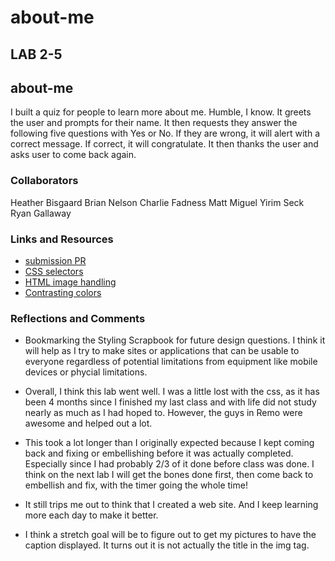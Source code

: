 # about-me

## LAB 2-5

## about-me

I built a quiz for people to learn more about me. Humble, I know. It greets the user and prompts for their name. It then requests they answer the following five questions with Yes or No. If they are wrong, it will alert with a correct message. If correct, it will congratulate. It then thanks the user and asks user to come back again.

### Collaborators

Heather Bisgaard
Brian Nelson
Charlie Fadness
Matt Miguel
Yirim Seck
Ryan Gallaway

### Links and Resources

* [submission PR](http://xyz.com)
* [CSS selectors](https://www.w3schools.com/cssref/css_selectors.asp)
* [HTML image handling](https://www.w3schools.com/html/html_images.asp)
* [Contrasting colors](https://stylingscrapbook.wordpress.com/2012/03/05/styling-guide-the-color-wheel-and-color-theory/)

### Reflections and Comments

* Bookmarking the Styling Scrapbook for future design questions. I think it will help as I try to make sites or applications that can be usable to everyone regardless of potential limitations from equipment like mobile devices or phycial limitations.

* Overall, I think this lab went well. I was a little lost with the css, as it has been 4 months since I finished my last class and with life did not study nearly as much as I had hoped to. However, the guys in Remo were awesome and helped out a lot.

* This took a lot longer than I originally expected because I kept coming back and fixing or embellishing before it was actually completed. Especially since I had probably 2/3 of it done before class was done. I think on the next lab I will get the bones done first, then come back to embellish and fix, with the timer going the whole time!

* It still trips me out to think that I created a web site. And I keep learning more each day to make it better.

* I think a stretch goal will be to figure out to get my pictures to have the caption displayed. It turns out it is not actually the title in the img tag.
